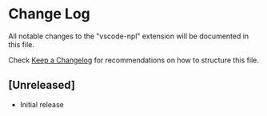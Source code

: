 # Change Log

All notable changes to the "vscode-npl" extension will be documented in this file.

Check [Keep a Changelog](http://keepachangelog.com/) for recommendations on how to structure this file.

## [Unreleased]

- Initial release